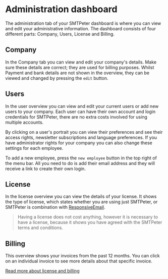 # Administration dashboard

The administration tab of your SMTPeter dashboard is where you can view and 
edit your administrative information. The dashboard consists of four different 
parts: Company, Users, License and Billing. 

## Company

In the Company tab you can view and edit your company's details. Make sure these
details are correct; they are used for billing purposes. Whilst Payment and bank details
are not shown in the overview, they can be viewed and changed by pressing the
`edit` button. 

## Users

In the user overview you can view and edit your current users or add new users to
your company. Each user can have their own account and login credentials for SMTPeter, 
there are no extra costs involved for using multiple accounts. 

By clicking on a user's portrait you can view their preferences and see their access rights, 
newsletter subscriptions and language preferences. If you have administrator rights for your company
 you can also change these settings for each employee. 

To add a new employee, press the `new employee` button in the top right of the menu bar. All
you need to do is add their email address and they will receive a link to create their own login. 

## License

In the license overview you can view the details of your license. It shows the type of license, which 
states whether you are using just SMTPeter, or SMTPeter is combination with 
[ResponsiveEmail](copernica-docs:SMTPeter/responsive-email "ResponsiveEmail Documentation"). 


 > Having a license does not cost anything, however it is necessary to have a license, because it shows 
you have agreed with the SMTPeter terms and conditions. 

## Billing

This overview shows your invoices from the past 12 months. You can click on an individual invoice
to see more details about that specific invoice. 

[Read more about license and billing](copernica-docs:SMTPeter/license-and-billing "License and Billing")
